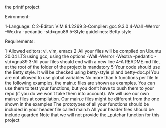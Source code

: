 the printf project 

Evironment:

1-Language: C
2-Editor: VIM 8.1.2269
3-Compiler: gcc 9.3.0
4-Wall -Werror -Wextra -pedantic -std=gnu89
5-Style guidelines: Betty style

Requirements:

1-Allowed editors: vi, vim, emacs
2-All your files will be compiled on Ubuntu 20.04 LTS using gcc, using the options -Wall -Werror -Wextra -pedantic -std=gnu89
3-All your files should end with a new line
4-A README.md file, at the root of the folder of the project is mandatory
5-Your code should use the Betty style. It will be checked using betty-style.pl and betty-doc.pl
You are not allowed to use global variables
No more than 5 functions per file
In the following examples, the main.c files are shown as examples. You can use them to test your functions, but you don’t have to push them to your repo (if you do we won’t take them into account). We will use our own main.c files at compilation. Our main.c files might be different from the one shown in the examples
The prototypes of all your functions should be included in your header file called main.h
All your header files should be include guarded
Note that we will not provide the _putchar function for this project
